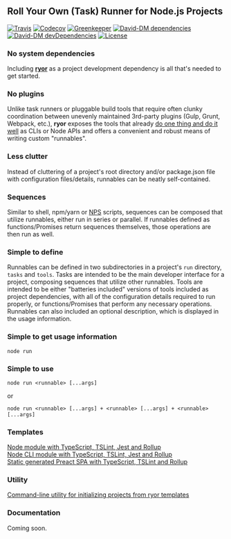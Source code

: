 ## Roll Your Own (Task) Runner for Node.js Projects

[![Travis](https://img.shields.io/travis/ryor/ryor.svg)](https://travis-ci.org/ryor/ryor/branches)
[![Codecov](https://img.shields.io/codecov/c/github/ryor/ryor.svg)](https://codecov.io/gh/ryor/ryor)
[![Greenkeeper](https://badges.greenkeeper.io/ryor/ryor.svg)](https://greenkeeper.io/)
[![David-DM dependencies](https://david-dm.org/ryor/ryor/master.svg)](https://david-dm.org/ryor/ryor/master)
[![David-DM devDependencies](https://david-dm.org/ryor/ryor/dev-status.svg)](https://david-dm.org/ryor/ryor/master#info=devDependencies)
[![License](https://img.shields.io/github/license/ryor/ryor.svg)](https://github.com/ryor/ryor/blob/master/LICENSE)

### No system dependencies

Including **[ryor](https://www.npmjs.com/package/ryor)** as a project development dependency is all that's needed to get started.

### No plugins

Unlike task runners or pluggable build tools that require often clunky coordination between unevenly maintained 3rd-party plugins (Gulp, Grunt, Webpack, etc.), **ryor** exposes the tools that already [do one thing and do it well](https://en.wikipedia.org/wiki/Unix_philosophy) as CLIs or Node APIs and offers a convenient and robust means of writing custom "runnables".

### Less clutter

Instead of cluttering of a project's root directory and/or package.json file with configuration files/details, runnables can be neatly self-contained.

### Sequences

Similar to shell, npm/yarn or [NPS](https://www.npmjs.com/package/nps) scripts, sequences can be composed that utilize runnables, either run in series or parallel.  If runnables defined as functions/Promises return sequences themselves, those operations are then run as well.

### Simple to define

Runnables can be defined in two subdirectories in a project's `run` directory, `tasks` and `tools`. Tasks are intended to be the main developer interface for a project, composing sequences that utilize other runnables. Tools are intended to be either "batteries included" versions of tools included as project dependencies, with all of the configuration details required to run properly, or functions/Promises that perform any necessary operations.  Runnables can also included an optional description, which is displayed in the usage information.

### Simple to get usage information

```node run```

### Simple to use

```node run <runnable> [...args]```

or

```node run <runnable> [...args] + <runnable> [...args] + <runnable> [...args]```

### Templates

[Node module with TypeScript, TSLint, Jest and Rollup](https://github.com/ryor/ryor-simple-module-template)<br>
[Node CLI module with TypeScript, TSLint, Jest and Rollup](https://github.com/ryor/ryor-cli-module-template)<br>
[Static generated Preact SPA with TypeScript, TSLint and Rollup](https://github.com/ryor/ryor-static-gen-spa-preact-template)

### Utility

[Command-line utility for initializing projects from ryor templates](https://github.com/ryor/ryor-init)

### Documentation

Coming soon.
